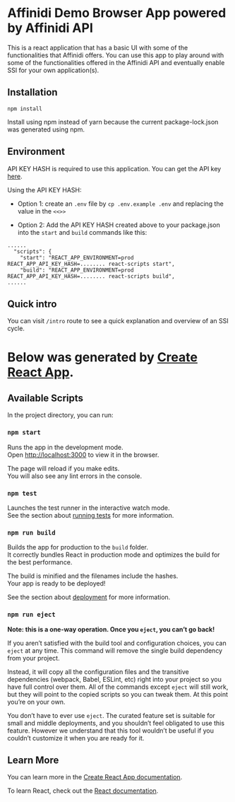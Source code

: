 # Affinidi Demo Browser App powered by Affinidi API

This is a react application that has a basic UI with some of the functionalities that Affinidi offers. You can use this app to play around with some of the functionalities offered in the Affinidi API and eventually enable SSI for your own application(s).

## Installation

`npm install`

Install using npm instead of yarn because the current package-lock.json was
generated using npm.

## Environment

API KEY HASH is required to use this application. You can get the API key [here](https://apikey.affinidi.com/).

Using the API KEY HASH:

- Option 1: create an `.env` file by `cp .env.example .env` and replacing the value in the `<<>>`

- Option 2: Add the API KEY HASH created above to your package.json into the `start` and `build` commands like this:

```
......
  "scripts": {
    "start": "REACT_APP_ENVIRONMENT=prod REACT_APP_API_KEY_HASH=........ react-scripts start",
    "build": "REACT_APP_ENVIRONMENT=prod REACT_APP_API_KEY_HASH=........ react-scripts build",
......
```

## Quick intro

You can visit `/intro` route to see a quick explanation and overview of an SSI cycle.

# Below was generated by [Create React App](https://github.com/facebook/create-react-app).

## Available Scripts

In the project directory, you can run:

### `npm start`

Runs the app in the development mode.\
Open [http://localhost:3000](http://localhost:3000) to view it in the browser.

The page will reload if you make edits.\
You will also see any lint errors in the console.

### `npm test`

Launches the test runner in the interactive watch mode.\
See the section about [running tests](https://facebook.github.io/create-react-app/docs/running-tests) for more information.

### `npm run build`

Builds the app for production to the `build` folder.\
It correctly bundles React in production mode and optimizes the build for the best performance.

The build is minified and the filenames include the hashes.\
Your app is ready to be deployed!

See the section about [deployment](https://facebook.github.io/create-react-app/docs/deployment) for more information.

### `npm run eject`

**Note: this is a one-way operation. Once you `eject`, you can’t go back!**

If you aren’t satisfied with the build tool and configuration choices, you can `eject` at any time. This command will remove the single build dependency from your project.

Instead, it will copy all the configuration files and the transitive dependencies (webpack, Babel, ESLint, etc) right into your project so you have full control over them. All of the commands except `eject` will still work, but they will point to the copied scripts so you can tweak them. At this point you’re on your own.

You don’t have to ever use `eject`. The curated feature set is suitable for small and middle deployments, and you shouldn’t feel obligated to use this feature. However we understand that this tool wouldn’t be useful if you couldn’t customize it when you are ready for it.

## Learn More

You can learn more in the [Create React App documentation](https://facebook.github.io/create-react-app/docs/getting-started).

To learn React, check out the [React documentation](https://reactjs.org/).
